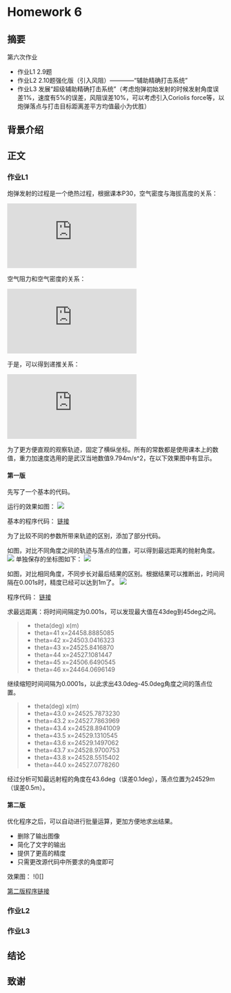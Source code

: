 # Homework 6

## 摘要

第六次作业
- 作业L1 2.9题
- 作业L2 2.10题强化版（引入风阻）————“辅助精确打击系统”
- 作业L3 发展“超级辅助精确打击系统”（考虑炮弹初始发射的时候发射角度误差1%，速度有5%的误差，风阻误差10%，可以考虑引入Coriolis force等，以炮弹落点与打击目标距离差平方均值最小为优胜）


## 背景介绍

## 正文

### 作业L1

炮弹发射的过程是一个绝热过程，根据课本P30，空气密度与海拔高度的关系：

![](http://latex.codecogs.com/gif.latex?%5Crho%20%3D%20%5Crho_0%20%281-%5Cfrac%7Bay%7D%7BT_0%7D%29%5E%5Calpha)

空气阻力和空气密度的关系：

![](http://latex.codecogs.com/gif.latex?F_%7Bdrag%7D%5E*%3D%5Cfrac%7B%5Crho%7D%7B%5Crho_0%7DF_%7Bdrag%7D%28y%3D0%29)

于是，可以得到递推关系：

![](http://latex.codecogs.com/gif.latex?%5Cleft%5C%7B%5Cbegin%7Bmatrix%7Dv_%7Bx%2Ci&plus;1%7D%3Dv_%7Bx%2Ci%7D-%5Cfrac%7B%5Crho%20B_2%20v_i%20v_%7Bx%2Ci%7D%7D%7B%5Crho_0%20m%7D%20%5C%5C%20v_%7By%2Ci&plus;1%7D%3Dv_%7By%2Ci%7D-%5Cfrac%7B%5Crho%20B_2%20v_i%20v_%7By%2Ci%7D%7D%7B%5Crho_0%20m%7D%20%5C%5C%20v_i%3D%5Csqrt%7Bv_%7Bx%2Ci%7D%5E2&plus;v_%7By%2Ci%7D%5E2%7D%20%5C%5C%20%5Cfrac%7B%5Crho%7D%7B%5Crho_0%7D%3D%281-%5Cfrac%7Bay%7D%7BT_0%7D%29%5E%5Calpha%20%5C%5C%20x_%7Bi&plus;1%7D%3Dx_i&plus;v_%7Bx%2Ci%7D%20%5CDelta%20t%20%5C%5C%20y_%7Bi&plus;1%7D%3Dy_i&plus;v_%7By%2Ci%7D%20%5CDelta%20t%20%5Cend%7Bmatrix%7D%5Cright.)

为了更方便直观的观察轨迹，固定了横纵坐标。所有的常数都是使用课本上的数值，重力加速度选用的是武汉当地数值9.794m/s^2，在以下效果图中有显示。

#### 第一版

先写了一个基本的代码。

运行的效果如图：
![](https://github.com/newton2ndlaw/computationalphysics_N2013301510086/blob/master/Homework6/Homework6-1.png)

基本的程序代码： [链接](https://github.com/newton2ndlaw/computationalphysics_N2013301510086/blob/master/Homework6/Code1-1.md)

为了比较不同的参数所带来轨迹的区别，添加了部分代码。

如图，对比不同角度之间的轨迹与落点的位置，可以得到最远距离的抛射角度。
![](https://github.com/newton2ndlaw/computationalphysics_N2013301510086/blob/master/Homework6/Homework6-3.png)
单独保存的坐标图如下：
![](https://github.com/newton2ndlaw/computationalphysics_N2013301510086/blob/master/Homework6/Homework6-4.png)

如图，对比相同角度，不同步长对最后结果的区别。根据结果可以推断出，时间间隔在0.001s时，精度已经可以达到1m了。
![](https://github.com/newton2ndlaw/computationalphysics_N2013301510086/blob/master/Homework6/Homework6-2.png)

程序代码： [链接](https://github.com/newton2ndlaw/computationalphysics_N2013301510086/blob/master/Homework6/Code1-2.md) 

求最远距离：将时间间隔定为0.001s，可以发现最大值在43deg到45deg之间。
> * theta(deg)  x(m)
> * theta=41    x=24458.8885085
> * theta=42    x=24503.0416323
> * theta=43    x=24525.8416870
> * theta=44    x=24527.1081447
> * theta=45    x=24506.6490545
> * theta=46    x=24464.0696149

继续缩短时间间隔为0.0001s，以此求出43.0deg-45.0deg角度之间的落点位置。
> * theta(deg)     x(m)
> * theta=43.0     x=24525.7873230
> * theta=43.2     x=24527.7863969
> * theta=43.4     x=24528.8941009
> * theta=43.5     x=24529.1310545
> * theta=43.6     x=24529.1497062
> * theta=43.7     x=24528.9700753
> * theta=43.8     x=24528.5515402
> * theta=44.0     x=24527.0778260

经过分析可知最远射程的角度在43.6deg（误差0.1deg），落点位置为24529m（误差0.5m）。

#### 第二版
优化程序之后，可以自动进行批量运算，更加方便地求出结果。
* 删除了输出图像
* 简化了文字的输出
* 提供了更高的精度
* 只需更改源代码中所要求的角度即可

效果图：
!()[]

[第二版程序链接](https://github.com/newton2ndlaw/computationalphysics_N2013301510086/blob/master/Homework6/Code1-3.md)


### 作业L2



### 作业L3




## 结论


## 致谢



